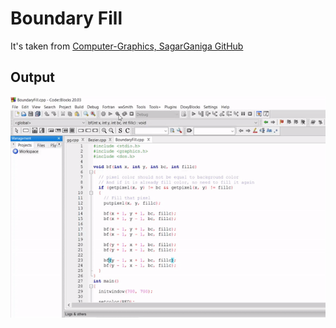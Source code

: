 # Boundary Fill

It's taken from [Computer-Graphics, SagarGaniga GitHub](https://github.com/SagarGaniga/computer-graphics)


## Output


<!-- ![step1](https://github.com/actionanand/cppGraphicsExamples/blob/main/assets/gif/boundary_fill.gif) -->
![step1](https://raw.githubusercontent.com/actionanand/cppGraphicsExamples/main/assets/gif/boundary_fill.gif)
